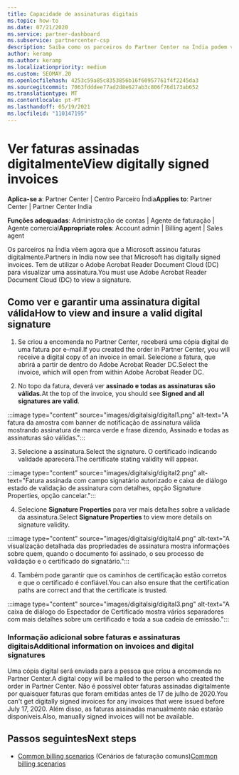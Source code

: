 ```yaml
---
title: Capacidade de assinaturas digitais
ms.topic: how-to
ms.date: 07/21/2020
ms.service: partner-dashboard
ms.subservice: partnercenter-csp
description: Saiba como os parceiros do Partner Center na Índia podem ver faturas assinadas digitalmente e receber cópias digitais de faturas para encomendas criadas no Partner Center.
author: keramp
ms.author: keramp
ms.localizationpriority: medium
ms.custom: SEOMAY.20
ms.openlocfilehash: 4253c59a85c8353856b16f60957761f4f2245da3
ms.sourcegitcommit: 7063fdddee77ad2d8e627ab3c806f76d173ab652
ms.translationtype: MT
ms.contentlocale: pt-PT
ms.lasthandoff: 05/19/2021
ms.locfileid: "110147195"
---
```

# <a name="view-digitally-signed-invoices"></a><span data-ttu-id="61451-103">Ver faturas assinadas digitalmente</span><span class="sxs-lookup"><span data-stu-id="61451-103">View digitally signed invoices</span></span>

<span data-ttu-id="61451-104">**Aplica-se a**: Partner Center | Centro Parceiro Índia</span><span class="sxs-lookup"><span data-stu-id="61451-104">**Applies to**: Partner Center | Partner Center India</span></span>

<span data-ttu-id="61451-105">**Funções adequadas**: Administração de contas | Agente de faturação | Agente comercial</span><span class="sxs-lookup"><span data-stu-id="61451-105">**Appropriate roles**: Account admin | Billing agent | Sales agent</span></span>

<span data-ttu-id="61451-106">Os parceiros na Índia vêem agora que a Microsoft assinou faturas digitalmente.</span><span class="sxs-lookup"><span data-stu-id="61451-106">Partners in India now see that Microsoft has digitally signed invoices.</span></span> <span data-ttu-id="61451-107">Tem de utilizar o Adobe Acrobat Reader Document Cloud (DC) para visualizar uma assinatura.</span><span class="sxs-lookup"><span data-stu-id="61451-107">You must use Adobe Acrobat Reader Document Cloud (DC) to view a signature.</span></span>

## <a name="how-to-view-and-insure-a-valid-digital-signature"></a><span data-ttu-id="61451-108">Como ver e garantir uma assinatura digital válida</span><span class="sxs-lookup"><span data-stu-id="61451-108">How to view and insure a valid digital signature</span></span>


1. <span data-ttu-id="61451-109">Se criou a encomenda no Partner Center, receberá uma cópia digital de uma fatura por e-mail.</span><span class="sxs-lookup"><span data-stu-id="61451-109">If you created the order in Partner Center, you will receive a digital copy of an invoice in email.</span></span> <span data-ttu-id="61451-110">Selecione a fatura, que abrirá a partir de dentro do Adobe Acrobat Reader DC.</span><span class="sxs-lookup"><span data-stu-id="61451-110">Select the invoice, which will open from within Adobe Acrobat Reader DC.</span></span>


2. <span data-ttu-id="61451-111">No topo da fatura, deverá ver **assinado e todas as assinaturas são válidas.**</span><span class="sxs-lookup"><span data-stu-id="61451-111">At the top of the invoice, you should see **Signed and all signatures are valid**.</span></span>
 
 :::image type="content" source="images/digitalsig/digital1.png" alt-text="A fatura da amostra com banner de notificação de assinatura válida mostrando assinatura de marca verde e frase dizendo, Assinado e todas as assinaturas são válidas.":::

3. <span data-ttu-id="61451-113">Selecione a assinatura.</span><span class="sxs-lookup"><span data-stu-id="61451-113">Select the signature.</span></span> <span data-ttu-id="61451-114">O certificado indicando validade aparecerá.</span><span class="sxs-lookup"><span data-stu-id="61451-114">The certificate stating validity will appear.</span></span>

:::image type="content" source="images/digitalsig/digital2.png" alt-text="Fatura assinada com campo signatário autorizado e caixa de diálogo estado de validação de assinatura com detalhes, opção Signature Properties, opção cancelar."::: 

4. <span data-ttu-id="61451-116">Selecione **Signature Properties** para ver mais detalhes sobre a validade da assinatura.</span><span class="sxs-lookup"><span data-stu-id="61451-116">Select **Signature Properties** to view more details on signature validity.</span></span>

:::image type="content" source="images/digitalsig/digital4.png" alt-text="A visualização detalhada das propriedades de assinatura mostra informações sobre quem, quando o documento foi assinado, o seu processo de validação e o certificado do signatário."::: 

4. <span data-ttu-id="61451-118">Também pode garantir que os caminhos de certificação estão corretos e que o certificado é confiável.</span><span class="sxs-lookup"><span data-stu-id="61451-118">You can also ensure that the certification paths are correct and that the certificate is trusted.</span></span>

 :::image type="content" source="images/digitalsig/digital3.png" alt-text="A caixa de diálogo do Espectador de Certificado mostra vários separadores com mais detalhes sobre um certificado e toda a sua cadeia de emissão.":::

### <a name="additional-information-on-invoices-and-digital-signatures"></a><span data-ttu-id="61451-120">Informação adicional sobre faturas e assinaturas digitais</span><span class="sxs-lookup"><span data-stu-id="61451-120">Additional information on invoices and digital signatures</span></span>

<span data-ttu-id="61451-121">Uma cópia digital será enviada para a pessoa que criou a encomenda no Partner Center.</span><span class="sxs-lookup"><span data-stu-id="61451-121">A digital copy will be mailed to the person who created the order in Partner Center.</span></span> <span data-ttu-id="61451-122">Não é possível obter faturas assinadas digitalmente por quaisquer faturas que foram emitidas antes de 17 de julho de 2020.</span><span class="sxs-lookup"><span data-stu-id="61451-122">You can't get digitally signed invoices for any invoices that were issued before July 17, 2020.</span></span> <span data-ttu-id="61451-123">Além disso, as faturas assinadas manualmente não estarão disponíveis.</span><span class="sxs-lookup"><span data-stu-id="61451-123">Also, manually signed invoices will not be available.</span></span>

## <a name="next-steps"></a><span data-ttu-id="61451-124">Passos seguintes</span><span class="sxs-lookup"><span data-stu-id="61451-124">Next steps</span></span>

- <span data-ttu-id="61451-125">[Common billing scenarios](common-billing-scenarios.md) (Cenários de faturação comuns)</span><span class="sxs-lookup"><span data-stu-id="61451-125">[Common billing scenarios](common-billing-scenarios.md)</span></span>